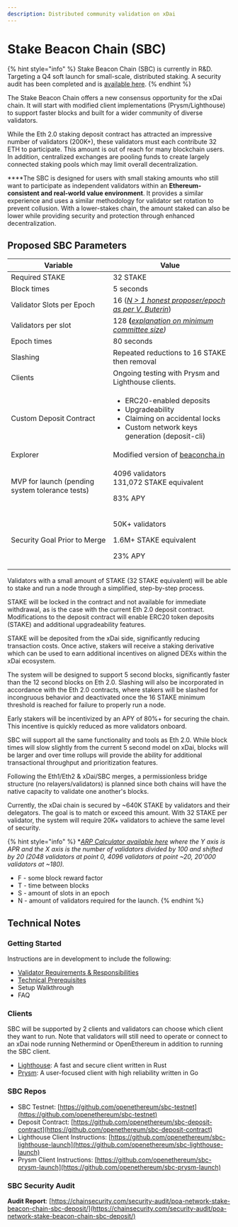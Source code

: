 ```yaml
---
description: Distributed community validation on xDai
---
```


# Stake Beacon Chain (SBC)

{% hint style="info" %}
Stake Beacon Chain (SBC) is currently in R\&D. Targeting a Q4 soft launch for small-scale, distributed staking. A security audit has been completed and is [available here](./#sbc-security-audit).&#x20;
{% endhint %}

‌The Stake Beacon Chain offers a new consensus opportunity for the xDai chain. It  will start with modified client implementations (Prysm/Lighthouse) to support faster blocks and built for a wider community of diverse validators.

‌While the Eth 2.0 staking deposit contract has attracted an impressive number of validators (200K+), these validators must each contribute 32 ETH to participate. This amount is out of reach for many blockchain users. In addition, centralized exchanges are pooling funds to create largely connected staking pools which may limit overall decentralization.

**‌**The SBC is designed for users with small staking amounts who still want to participate as independent validators within an **Ethereum-consistent and real-world value environment**. It provides a similar experience and uses a similar methodology for validator set rotation to prevent collusion. With a lower-stakes chain, the amount staked can also be lower while providing security and protection through enhanced decentralization.

## **Proposed SBC Parameters**

| **Variable**                                    | **Value**                                                                                                                                                 |
| ----------------------------------------------- | --------------------------------------------------------------------------------------------------------------------------------------------------------- |
| Required STAKE                                  | 32 STAKE                                                                                                                                                  |
| Block times                                     | 5 seconds                                                                                                                                                 |
| Validator Slots per Epoch                       | 16 ([_N > 1 honest proposer/epoch as per V. Buterin_](https://notes.ethereum.org/@vbuterin/rkhCgQteN?type=view#Why-32-ETH-validator-sizes))               |
| Validators per slot                             | 128 **(**[_explanation on minimum committee size_](https://medium.com/@chihchengliang/minimum-committee-size-explained-67047111fa20)_)_                   |
| Epoch times                                     | 80 seconds                                                                                                                                                |
| Slashing                                        | Repeated reductions to 16 STAKE then removal                                                                                                              |
| Clients                                         | Ongoing testing with Prysm and Lighthouse clients.                                                                                                        |
| Custom Deposit Contract                         | <ul><li>ERC20-enabled deposits</li><li>Upgradeability</li><li>Claiming on accidental locks</li><li>Custom network keys generation (deposit-cli)</li></ul> |
| Explorer                                        | Modified version of [beaconcha.in](http://beaconcha.in)                                                                                                   |
| MVP for launch (pending system tolerance tests) | <p>4096 validators<br>131,072 STAKE equivalent</p><p>83% APY</p>                                                                                          |
| Security Goal Prior to Merge                    | <p>50K+ validators</p><p>1.6M+ STAKE equivalent</p><p>23% APY</p>                                                                                         |

Validators with a small amount of STAKE (32 STAKE equivalent) will be able to stake and run a node through a simplified, step-by-step process.

‌STAKE will be locked in the contract and not available for immediate withdrawal, as is the case with the current Eth 2.0 deposit contract. Modifications to the deposit contract will enable ERC20 token deposits (STAKE) and additional upgradeability features.

STAKE will be deposited from the xDai side, significantly reducing transaction costs. Once active, stakers will receive a staking derivative which can be used to earn additional incentives on aligned DEXs within the xDai ecosystem.

The system will be designed to support 5 second blocks, significantly faster than the 12 second blocks on Eth 2.0. Slashing will also be incorporated in accordance with the Eth 2.0 contracts, where stakers will be slashed for incongruous behavior and deactivated once the 16 STAKE minimum threshold is reached for failure to properly run a node.

Early stakers will be incentivized by an APY of 80%+ for securing the chain. This incentive is quickly reduced as more validators onboard.&#x20;

SBC will support all the same functionality and tools as Eth 2.0. While block times will slow slightly from the current 5 second model on xDai, blocks will be larger and over time rollups will provide the ability for additional transactional throughput and prioritization features.&#x20;

Following the Eth1/Eth2 & xDai/SBC merges, a permissionless bridge structure (no relayers/validators) is planned since both chains will have the native capacity to validate one another's blocks.

Currently, the xDai chain is secured by \~640K STAKE by validators and their delegators. The goal is to match or exceed this amount. With 32 STAKE per validator, the system will require 20K+ validators to achieve the same level of security.

{% hint style="info" %}
\*[_ARP Calculator available here_](https://www.desmos.com/calculator/svnsuuyhf9) _where the Y axis is APR and the X axis is the number of validators divided by 100 and shifted by 20 (2048 validators at point 0, 4096 validators at point \~20, 20'000 validators at \~180)._

* F - some block reward factor
* T - time between blocks
* S - amount of slots in an epoch
* N - amount of validators required for the launch.
{% endhint %}

## Technical Notes

### Getting Started

Instructions are in development to include the following:

* [Validator Requirements & Responsibilities](sbc-validator-requirements-and-responsibilities.md)&#x20;
* [Technical Prerequisites](technical-prerequisites.md)
* Setup Walkthrough
* FAQ

### Clients

SBC will be supported by 2 clients and validators can choose which client they want to run. Note that validators will still need to operate or connect to an xDai node running Nethermind or OpenEthereum in addition to running the SBC client.

* &#x20;[Lighthouse](https://lighthouse.sigmaprime.io): A fast and secure client written in Rust
* &#x20;[Prysm](https://prysmaticlabs.com): A user-focused client with high reliability written in Go

### SBC Repos

* SBC Testnet: [https://github.com/openethereum/sbc-testnet](https://github.com/openethereum/sbc-testnet)
* Deposit Contract: [https://github.com/openethereum/sbc-deposit-contract](https://github.com/openethereum/sbc-deposit-contract)
* Lighthouse Client Instructions: [https://github.com/openethereum/sbc-lighthouse-launch](https://github.com/openethereum/sbc-lighthouse-launch)
* Prysm Client Instructions: [https://github.com/openethereum/sbc-prysm-launch](https://github.com/openethereum/sbc-prysm-launch)

### SBC Security Audit

**Audit Report**: [https://chainsecurity.com/security-audit/poa-network-stake-beacon-chain-sbc-deposit/](https://chainsecurity.com/security-audit/poa-network-stake-beacon-chain-sbc-deposit/)

